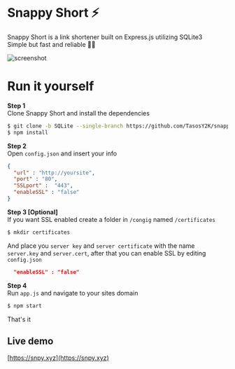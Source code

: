 # Snappy Short ⚡

Snappy Short is a link shortener built on Express.js utilizing SQLite3  
Simple but fast and reliable 💨💪

![screenshot](https://media.discordapp.net/attachments/609854271810306049/653322876824322049/Screenshot_1.png?width=1027&height=467)

# Run it yourself

**Step 1**  
Clone Snappy Short and install the dependencies
```sh
$ git clone -b SQLite --single-branch https://github.com/TasosY2K/snappy-short.git
$ npm install
```

**Step 2**  
Open `config.json` and insert your info
```json
{
  "url" : "http://yoursite",
  "port" : "80",
  "SSLport" :  "443",
  "enableSSL" : "false"
}
```

**Step 3 [Optional]**  
If you want SSL enabled create a folder in `/congig` named `/certificates`
```sh
$ mkdir certificates
```
And place you `server key` and `server certificate` with the name `server.key` and `server.cert`, after that you can enable SSL by editing `config.json`
```json
  "enableSSL" : "false"
```

**Step 4**  
Run `app.js` and navigate to your sites domain
```sh
$ npm start
```

That's it

## Live demo

[https://snpy.xyz](https://snpy.xyz)
